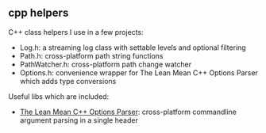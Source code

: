 cpp helpers
-----------

C++ class helpers I use in a few projects:

* Log.h: a streaming log class with settable levels and optional filtering
* Path.h: cross-platform path string functions
* PathWatcher.h: cross-platform path change watcher
* Options.h: convenience wrapper for The Lean Mean C++ Options Parser which adds type conversions

Useful libs which are included:

* [The Lean Mean C++ Options Parser](http://optionparser.sourceforge.net): cross-platform commandline argument parsing in a single header
